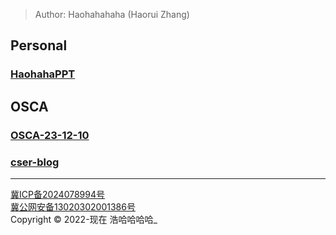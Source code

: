 > Author: Haohahahaha (Haorui Zhang)
<!--
## 毕业设计

### [开题答辩-张浩睿](./pages/gp1/index.html)
-->
## Personal

### [HaohahaPPT](./pages/HaohahaPPT/index.html)

## OSCA

### [OSCA-23-12-10](./pages/OSCA-23-12-10/index.html)

### [cser-blog](./pages/cser-blog/index.html)

---
<a href="https://beian.miit.gov.cn/" target="_blank">冀ICP备2024078994号</a><br/>
<a href="http://www.beian.gov.cn/portal/registerSystemInfo?recordcode=13020302001386" target="_blank">冀公网安备13020302001386号</a><br/>
Copyright &copy; 2022-现在 浩哈哈哈哈_ 

